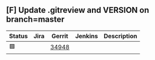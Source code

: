 [F] Update .gitreview and VERSION on branch=master
--------------------------------------------------

| Status | Jira | Gerrit | Jenkins | Description |
| ------ | ---- | ------ | ------- | ----------- |
| :green_square: | | [34948](https://gerrit.opencord.org/c/voltha-lib-go/+/34948) | |

